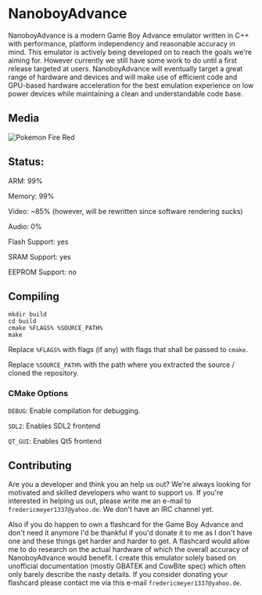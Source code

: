 # NanoboyAdvance

NanoboyAdvance is a modern Game Boy Advance emulator written in C++ with performance, platform independency and reasonable accuracy in mind. This emulator is actively being developed on to reach the goals we're aiming for. However currently we still
have some work to do until a first release targeted at users. NanoboyAdvance will eventually target a great range of hardware and devices and will make use of efficient code and GPU-based hardware acceleration for the best emulation experience on low power devices while maintaining a clean and understandable code base. 

## Media

<img src="https://puu.sh/qlnpt/3c6e1a056d.png" alt="Pokemon Fire Red">

## Status:

ARM: 99%

Memory: 99%

Video: ~85% (however, will be rewritten since software rendering sucks)

Audio: 0%

Flash Support: yes

SRAM Support: yes

EEPROM Support: no

## Compiling

```
mkdir build
cd build
cmake %FLAGS% %SOURCE_PATH%
make
```
Replace `%FLAGS%` with flags (if any) with flags that shall be passed to `cmake`.

Replace `%SOURCE_PATH%` with the path where you extracted the source / cloned the repository.

### CMake Options
`DEBUG`: Enable compilation for debugging.

`SDL2`: Enables SDL2 frontend

`QT_GUI`: Enables Qt5 frontend

## Contributing

Are you a developer and think you an help us out? We're always looking for motivated and skilled developers who want to support us. If you're interested in helping us out, please write me an e-mail to `fredericmeyer1337@yahoo.de`. We don't have an IRC channel yet.

Also if you do happen to own a flashcard for the Game Boy Advance and don't need it anymore I'd be thankful if you'd donate it to me as I don't have one and these things get harder and harder to get. A flashcard would allow me to do research on the actual hardware of which the overall accuracy of NanoboyAdvance would benefit. I create this emulator solely based on unofficial documentation (mostly GBATEK and CowBite spec) which often only barely describe the nasty details. If you consider donating your flashcard please contact me via this e-mail `fredericmeyer1337@yahoo.de`.
